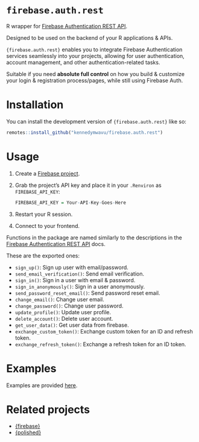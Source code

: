 
<!-- README.md is generated from README.Rmd. Please edit that file -->

# `firebase.auth.rest`

<!-- badges: start -->
<!-- badges: end -->

R wrapper for [Firebase Authentication REST
API](https://firebase.google.com/docs/reference/rest/auth).

Designed to be used on the backend of your R applications & APIs.

`{firebase.auth.rest}` enables you to integrate Firebase Authentication
services seamlessly into your projects, allowing for user
authentication, account management, and other authentication-related
tasks.

Suitable if you need **absolute full control** on how you build &
customize your login & registration process/pages, while still using
Firebase Auth.

# Installation

You can install the development version of `{firebase.auth.rest}` like
so:

``` r
remotes::install_github("kennedymwavu/firebase.auth.rest")
```

# Usage

1.  Create a [Firebase project](https://console.firebase.google.com/).

2.  Grab the project’s API key and place it in your `.Renviron` as
    `FIREBASE_API_KEY`:

    ``` r
    FIREBASE_API_KEY = Your-API-Key-Goes-Here
    ```

3.  Restart your R session.

4.  Connect to your frontend.

Functions in the package are named similarly to the descriptions in the
[Firebase Authentication REST
API](https://firebase.google.com/docs/reference/rest/auth) docs.

These are the exported ones:

- `sign_up()`: Sign up user with email/password.
- `send_email_verification()`: Send email verification.
- `sign_in()`: Sign in a user with email & password.
- `sign_in_anonymously()`: Sign in a user anonymously.
- `send_password_reset_email()`: Send password reset email.
- `change_email()`: Change user email.
- `change_password()`: Change user password.
- `update_profile()`: Update user profile.
- `delete_account()`: Delete user account.
- `get_user_data()`: Get user data from firebase.
- `exchange_custom_token()`: Exchange custom token for an ID and refresh
  token.
- `exchange_refresh_token()`: Exchange a refresh token for an ID token.

# Examples

Examples are provided
[here](https://github.com/kennedymwavu/firebase.auth.rest-examples).

# Related projects

- [{firebase}](https://github.com/JohnCoene/firebase)
- [{polished}](https://github.com/Tychobra/polished)
